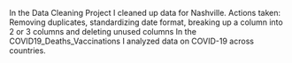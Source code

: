 In the Data Cleaning Project I cleaned up data for Nashville. Actions taken: Removing duplicates, standardizing date format, breaking up a column into 2 or 3 columns and deleting unused columns
In the COVID19_Deaths_Vaccinations I analyzed data on COVID-19 across countries. 
